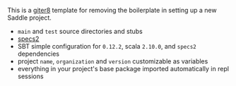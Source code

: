 This is a [giter8](https://github.com/n8han/giter8) template for removing
the boilerplate in setting up a new Saddle project.

* `main` and `test` source directories and stubs
* [specs2](http://etorreborre.github.com/specs2/)
* SBT simple configuration for `0.12.2`, scala `2.10.0`, and `specs2` dependencies
* project `name`, `organization` and `version` customizable as variables
* everything in your project's base package imported automatically in repl sessions
